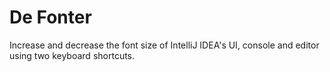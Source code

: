 # De Fonter

Increase and decrease the font size of IntelliJ IDEA's UI, console and editor using two keyboard shortcuts.
